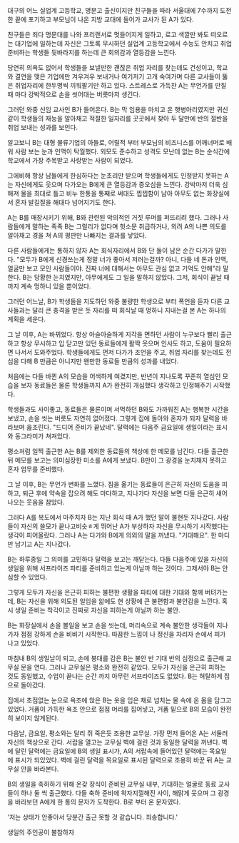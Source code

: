 대구의 어느 실업계 고등학교, 명문고 출신이지만 친구들을 따라 서울대에 7수까지 도전한 끝에 포기하고 부모님이 나온 지방 교대에 들어가 교사가 된 A가 있다.

친구들은 죄다 명문대를 나와 프리랜서로 멋들어지게 일하고, 로고 색깔만 봐도 떠오르는 대기업에 일하는데 자신은 그토록 무시하던 실업계 고등학교에서 수능도 안치고 취업준비하는 학생들 뒷바라지를 하는데 큰 회의감과 열등감을 느낀다.

당연히 의욕도 없어서 학생들을 보낼만한 괜찮은 취업 자리를 찾는데도 건성이고, 학교와 결연을 맺은 기업에만 겨우겨우 보내거나 여기저기 고개 숙여가며 다른 교사들이 뚫은 취업자리에 한두명씩 끼워팔기만 하고 있다. 스트레스로 가득찬 A는 무언가를 만질 때 마다 강박적으로 손을 씻어대는 버릇마저 생긴다.

그러던 와중 신임 교사인 B가 들어온다. B는 막 임용을 마치고 온 햇병아리였지만 귀신같이 학생들의 재능을 알아채고 적절한 일자리를 곳곳에서 찾아 두 달만에 반의 절반을 취업 보내는 성과를 보인다.

알고보니 B는 대형 물류기업의 아들로, 어릴적 부터 부모님의 비즈니스를 어깨너머로 배워 사람 보는 눈과 인맥이 탁월했다. 외모도 준수하고 성격도 모난데 없는 B는 순식간에 학교에서 가장 주목받고 사랑받는 사람이 되었다.

그에비해 항상 남들에게 한심하다는 눈초리만 받으며 학생들에게도 인정받지 못하는 A는 자신에게도 웃으며 다가오는 B에게 큰 열등감과 증오심을 느낀다. 강박마저 더욱 심해져 물을 최대로 틀고 비누 한통을 통째로 써대도 찝찝함이 남아 아무도 없는 화장실에서 혼자 발길질을 해대다 넘어지기도 한다.

A는 B를 매장시키기 위해, B와 관련된 악의적인 거짓 루머를 퍼뜨리려 했다. 그러나 사람들에게 말하는 족족 B는 그럴리가 없다며 헛소문 취급하거나, 외려 A의 나쁜 의도를 알아채고 경을 쳐 A의 평판만 나빠지는 결과를 낳았다.

다른 사람들에게는 통하지 않자 A는 회식자리에서 B와 단 둘이 남은 순간 다가가 말한다. "모두가 B에게 신경쓰는게 정말 너가 좋아서 저러는걸까? 아니, 다들 네 돈과 인맥, 얼굴만 보고 모인 사람들이야. 진짜 너에 대해서는 아무도 관심 없고 기억도 안해"라 말한다. B는 당황한 눈치였지만, 아무에게도 그 일을 말하지 않았다. 그저, 회식이 끝날 때 까지 계속 멍하니 있을 뿐이었다.

그러던 어느날, B가 학생들을 지도하던 와중 불량한 학생으로 부터 폭언을 듣자 다른 교사들과는 달리 큰 충격을 받은 듯 자리를 떠 회식날 때 멍하니 지내는걸 본 A는 하나의 계획을 세운다.

그 날 이후, A는 바뀌었다. 항상 아슬아슬하게 지각을 면하던 사람이 누구보다 빨리 출근하고  항상 무시하고 입 닫고만 있던 동료들에게 활짝 웃으며 인사도 하고, 도움이 필요하면 나서서 도와주었다. 학생들에게도 먼저 다가가 조언을 주고, 취업 자리를 찾는데도 전심을 다해 B 만큼은 아니지만 왠만한 동료들 만큼의 성과를 내었다.

처음에는 다들 바뀐 A의 모습을 어색하게 여겼지만, 반년이 지나도록 꾸준히 열심인 모습을 보자 동료들은 물론 학생들까지 A가 완전히 개심했다 생각하고 인정해주기 시작했다.

학생들과도 사이좋고, 동료들은 물론이며 서먹하던 B와도 가까워진 A는 행복한 시간을 보냈고, 손을 씻는 버릇도 자연히 없어졌다. 그렇게 집에 돌아와 혼자가 되자 달력을 바라보며 읊조린다. "드디어 준비가 끝났네". 달력에는 다음주 금요일에 생일이라는 표시와 동그라미가 쳐져있다.

평소처럼 일찍 출근한 A는 B를 제외한 동료들의 책상에 한 메모를 남긴다. 다들 출근한 뒤 메모를 보고는 의미심장한 미소를 A에게 보냈다. B만이 그 광경을 눈치채지 못하고 혼자 업무를 준비했다.

그 날 이후, B는 무언가 변화를 느꼈다. 짐을 옮기는 동료들이 은근히 자신의 도움을 피하고, 퇴근 후에 약속을 잡으려 해도 마다하고, 지나가다 자신을 보면 다들 은근히 새어나오는 웃음을 참았다.

그러다 A를 복도에서 마주치자 B는 지난 회식 때 A가 했던 말이 불현듯 지나갔다. 사람들이 자신의 쓸모가 끝나고비슷ㅎ게 뛰어난 A가 부상하자 자신을 무시하기 시작했다는 생각이 피어올랐다. 그러나 A는 다가와 B에게 의외의 말을 꺼냈다. "기대해요". 한 마디만 남기고 A는 지나갔다.

B는 하루종일 그 의미를 고민하다 달력을 보고는 깨닫는다. 다들 다음주에 있을 자신의 생일을 위해 서프라이즈 파티를 준비하고 있는게 아닐까 하는 것이다. 그제서야 B는 안심할 수 있었다.

그렇게 모두가 자신을 은근히 피하는 불편한 생활을 파티에 대한 기대와 함께 버텨가는데, B는 자신을 위해 의도된 일임을 앎에도 현 상황에 큰 불편함과 불안감을 느낀다. 혹시 생일 준비는 착각이고 진짜로 자신을 피하는게 아닐까 하는 불안.

B는 화장실에서 손을 볼일을 보고 손을 씻는데, 머리속으로 계속 불안한 생각들이 지나가자 점점 강하게 손을 비비기 시작한다. 따끔한 느낌이 나 정신을 차리자 손에서 피가 나고 있었다.

마침내 B의 생일날이 되고, 손에 붕대를 감은 B는 불안 반 기대 반의 심정으로 출근해 교무실 문을 연다. 그러나 교무실은 평소와 완전히 같았다. 모두가 자신을 은근히 피하는 것도 동일했고, 수업이 끝나는 순간 까지 아무런 서프라이즈도 없었다. B는 허탈하게 집으로 돌아갔다.

집에서 초점없는 눈으로 욕조에 앉은 B는 옷을 입은 채로 넘치는 물 속에 온 몸을 담그고 있었다. 거품이 가득한 욕조 안으로 점점 머리를 집어넣고, 거품 밑으로 B의 모습이 완전히 보이지 않게된다.

다음날, 금요일, 평소와는 달리 쥐 죽은듯 조용한 교무실. 가장 먼저 들어온 A는 서둘러 자신의 책상으로 간다. 서랍을 열고는 교무실 벽에 걸린 것과 동일한 달력을 꺼낸다. 벽에 달린 달력에는 금요일에 B의 생일 표시가, A의 서랍속에 들어있던 달력에는 목요일에 표시가 되있었다. 벽에 걸린 달력을 목요일로 표시된 달력으로 조용히 바꾼 뒤 A는 교무실 안을 바라본다.

B의 생일을 축하하기 위해 온갖 장식이 준비된 교무실 내부, 기대하는 얼굴로 동료 교사들이 하나 둘 씩 출근했다. 다들 축하 준비에 왁자지껄해진 사이, 해맑게 웃으며 그 광경을 바라보던 A에게 한 통의 문자가 도착한다. B로 부터 온 문자였다.

'저는 상태가 안좋아서 당분간 출근 못할 것 같습니다. 죄송합니다.'

생일의 주인공이 불참하자 